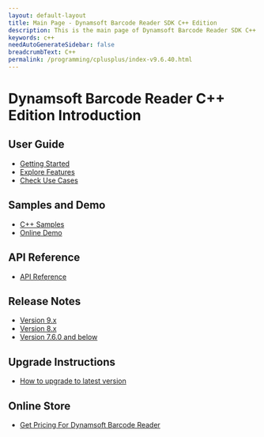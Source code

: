 ```yaml
---
layout: default-layout
title: Main Page - Dynamsoft Barcode Reader SDK C++ Edition
description: This is the main page of Dynamsoft Barcode Reader SDK C++ Edition.
keywords: c++
needAutoGenerateSidebar: false
breadcrumbText: C++
permalink: /programming/cplusplus/index-v9.6.40.html
---
```


# Dynamsoft Barcode Reader C++ Edition Introduction

## User Guide

- [Getting Started]({{site.dbr_cpp}}user-guide.html)
- [Explore Features]({{site.dbr_cpp}}user-guide/explore-features/index.html)
- [Check Use Cases]({{site.dbr_cpp}}user-guide/use-cases/index.html)

## Samples and Demo

- <a href="https://github.com/Dynamsoft/barcode-reader-c-cpp-samples/tree/v9.x/samples/C%2B%2B" target="_blank">C++ Samples</a>
- <a href="https://demo.dynamsoft.com/barcode-reader/" target="_blank">Online Demo</a>

## API Reference

- [API Reference]({{site.dbr_cpp_api}}index.html)

## Release Notes

- [Version 9.x](release-notes/cpp-9.md)
- [Version 8.x](release-notes/cpp-8.md)
- [Version 7.6.0 and below](release-notes/cpp-7.md)

## Upgrade Instructions

- [How to upgrade to latest version]({{site.dbr_cpp}}upgrade-instruction.html)

## Online Store

- <a href="https://www.dynamsoft.com/store/dynamsoft-barcode-reader/#desktop" target="_blank">Get Pricing For Dynamsoft Barcode Reader</a>

